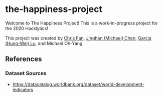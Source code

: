 # the-happiness-project
Welcome to The Happiness Project! This is a work-in-progress project for the 2020 Hacklytics!

This project was created by [Chris Fan](github.com/chrisfence), [Jinghan (Michael) Chen](github.com/Michaelchen1116), [Garcia (Hung-Wei) Lu](github.com/gargargargar), and Michael Oh-Yang.

## References

### Dataset Sources
- https://datacatalog.worldbank.org/dataset/world-development-indicators
